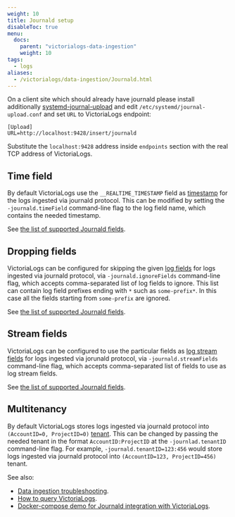 ```yaml
---
weight: 10
title: Journald setup
disableToc: true
menu:
  docs:
    parent: "victorialogs-data-ingestion"
    weight: 10
tags:
  - logs
aliases:
  - /victorialogs/data-ingestion/Journald.html
---
```

On a client site which should already have journald please install additionally [systemd-journal-upload](https://www.freedesktop.org/software/systemd/man/latest/systemd-journal-upload.service.html) and edit `/etc/systemd/journal-upload.conf` and set `URL` to VictoriaLogs endpoint:

```
[Upload]
URL=http://localhost:9428/insert/journald
```

Substitute the `localhost:9428` address inside `endpoints` section with the real TCP address of VictoriaLogs.

## Time field

By default VictoriaLogs use the `__REALTIME_TIMESTAMP` field as [timestamp](https://docs.victoriametrics.com/victorialogs/keyconcepts/#time-field)
for the logs ingested via journald protocol. This can be modified by setting the `-journald.timeField` command-line flag to the log field name,
which contains the needed timestamp.

See [the list of supported Journald fields](https://www.freedesktop.org/software/systemd/man/latest/systemd.journal-fields.html).

## Dropping fields

VictoriaLogs can be configured for skipping the given [log fields](https://docs.victoriametrics.com/victorialogs/keyconcepts/#data-model)
for logs ingested via journald protocol, via `-journald.ignoreFields` command-line flag, which accepts comma-separated list of log fields to ignore.
This list can contain log field prefixes ending with `*` such as `some-prefix*`. In this case all the fields starting from `some-prefix` are ignored.

See [the list of supported Journald fields](https://www.freedesktop.org/software/systemd/man/latest/systemd.journal-fields.html).

## Stream fields

VictoriaLogs can be configured to use the particular fields as [log stream fields](https://docs.victoriametrics.com/victorialogs/keyconcepts/#stream-fields)
for logs ingested via jorunald protocol, via `-journald.streamFields` command-line flag, which accepts comma-separated list of fields to use as log stream fields.

See [the list of supported Journald fields](https://www.freedesktop.org/software/systemd/man/latest/systemd.journal-fields.html).

## Multitenancy

By default VictoriaLogs stores logs ingested via journald protocol into `(AccountID=0, ProjectID=0)` [tenant](https://docs.victoriametrics.com/victorialogs/#multitenancy).
This can be changed by passing the needed tenant in the format `AccountID:ProjectID` at the `-journlad.tenantID` command-line flag.
For example, `-journald.tenantID=123:456` would store logs ingested via journald protocol into `(AccountID=123, ProjectID=456)` tenant.

See also:

- [Data ingestion troubleshooting](https://docs.victoriametrics.com/victorialogs/data-ingestion/#troubleshooting).
- [How to query VictoriaLogs](https://docs.victoriametrics.com/victorialogs/querying/).
- [Docker-compose demo for Journald integration with VictoriaLogs](https://github.com/VictoriaMetrics/VictoriaMetrics/tree/master/deployment/docker/victorialogs/journald).
